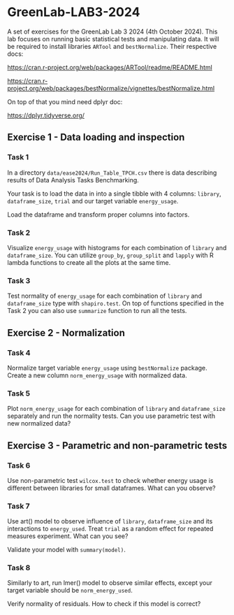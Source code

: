 # GreenLab-LAB3-2024
A set of exercises for the GreenLab Lab 3 2024 (4th October 2024). This lab 
focuses on running basic statistical tests and manipulating data. It will be required
to install libraries `ARTool` and `bestNormalize`. Their respective docs:

https://cran.r-project.org/web/packages/ARTool/readme/README.html

https://cran.r-project.org/web/packages/bestNormalize/vignettes/bestNormalize.html

On top of that you mind need dplyr doc:

https://dplyr.tidyverse.org/

## Exercise 1 - Data loading and inspection
### Task 1
In a directory `data/ease2024/Run_Table_TPCH.csv` there is data describing 
results of Data Analysis Tasks Benchmarking. 

Your task is to load the data in into a single tibble with 4 columns:
`library`, `dataframe_size`, `trial` and our target variable `energy_usage`.

Load the dataframe and transform proper columns into factors.

### Task 2
Visualize `energy_usage` with histograms for each combination of `library` and
`dataframe_size`. You can utilize `group_by`, `group_split` and `lapply` 
with R lambda functions to create all the plots at the same time. 

### Task 3
Test normality of `energy_usage` for each combination of `library` and
`dataframe_size` type with `shapiro.test`.
On top of functions specified in the Task 2 you can also use `summarize` 
function to run all the tests.

## Exercise 2 - Normalization
### Task 4
Normalize target variable `energy_usage` using `bestNormalize` package. Create a 
new column `norm_energy_usage` with normalized data.

### Task 5
Plot `norm_energy_usage` for each combination of `library` and
`dataframe_size` separately and run the normality tests. 
Can you use parametric test with new normalized data?

## Exercise 3 - Parametric and non-parametric tests
### Task 6
Use non-parametric test `wilcox.test` to check whether energy usage is different 
between libraries for small dataframes. What can you observe?

### Task 7
Use art() model to observe influence of `library`, `dataframe_size` and its interactions to
`energy_used`. Treat `trial` as a random effect for repeated measures experiment. 
What can you see? 

Validate your model with `summary(model)`.

### Task 8
Similarly to art, run lmer() model to observe similar effects, except your target
variable should be `norm_energy_used`. 

Verify normality of residuals. How to check if this model is correct?
